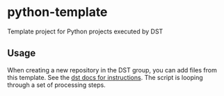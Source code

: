 # python-template

Template project for Python projects executed by DST

## Usage
When creating a new repository in the DST group, you can add files from this template. See the [dst docs for instructions](https://docs.geodan.io/dst/python_template).
The script is looping through a set of processing steps. 


